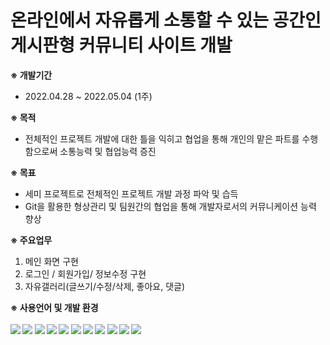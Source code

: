# 온라인에서 자유롭게 소통할 수 있는 공간인 게시판형 커뮤니티 사이트 개발

<b>※ 개발기간</b>
- 2022.04.28 ~ 2022.05.04 (1주)

<b>※ 목적</b>
- 전체적인 프로젝트 개발에 대한 틀을 익히고 협업을 통해 개인의 맡은 파트를 수행함으로써 소통능력 및 협업능력 증진

<b>※ 목표</b>
- 세미 프로젝트로 전체적인 프로젝트 개발 과정 파악 및 습득
- Git을 활용한 형상관리 및 팀원간의 협업을 통해 개발자로서의 커뮤니케이션 능력 향상

<b>※ 주요업무</b>
1) 메인 화면 구현
2) 로그인 / 회원가입/ 정보수정 구현
3) 자유갤러리(글쓰기/수정/삭제, 좋아요, 댓글)

<b>※ 사용언어 및 개발 환경<b/>
<br><br>
<img src="https://img.shields.io/badge/java-007396?style=for-the-badge&logo=java&logoColor=white">
<img src="https://img.shields.io/badge/html5-E34F26?style=for-the-badge&logo=html5&logoColor=white"> 
<img src="https://img.shields.io/badge/css-1572B6?style=for-the-badge&logo=css3&logoColor=white"> 
<img src="https://img.shields.io/badge/javascript-F7DF1E?style=for-the-badge&logo=javascript&logoColor=black"> 
<img src="https://img.shields.io/badge/jquery-0769AD?style=for-the-badge&logo=jquery&logoColor=white">
<img src="https://img.shields.io/badge/json-000000?style=for-the-badge&logo=jquery&logoColor=white">
<img src="https://img.shields.io/badge/oracle-F80000?style=for-the-badge&logo=oracle&logoColor=white">
<img src="https://img.shields.io/badge/bootstrap-7952B3?style=for-the-badge&logo=bootstrap&logoColor=white">
<img src="https://img.shields.io/badge/github-181717?style=for-the-badge&logo=github&logoColor=white">
<img src="https://img.shields.io/badge/git-F05032?style=for-the-badge&logo=git&logoColor=white">
<img src="https://img.shields.io/badge/fontawesome-339AF0?style=for-the-badge&logo=fontawesome&logoColor=white">
